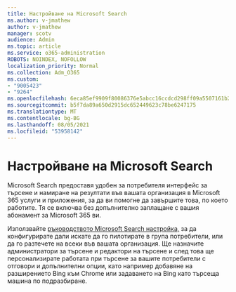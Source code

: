 ```yaml
---
title: Настройване на Microsoft Search
ms.author: v-jmathew
author: v-jmathew
manager: scotv
audience: Admin
ms.topic: article
ms.service: o365-administration
ROBOTS: NOINDEX, NOFOLLOW
localization_priority: Normal
ms.collection: Adm_O365
ms.custom:
- "9005423"
- "9264"
ms.openlocfilehash: 6eca85ef9909f80086376e5abcc16ccdcd298ff09a5507161b222447d9f690c0
ms.sourcegitcommit: b5f7da89a650d2915dc652449623c78be6247175
ms.translationtype: MT
ms.contentlocale: bg-BG
ms.lasthandoff: 08/05/2021
ms.locfileid: "53958142"
---
```

# <a name="set-up-microsoft-search"></a>Настройване на Microsoft Search

Microsoft Search предоставя удобен за потребителя интерфейс за търсене и намиране на резултати във вашата организация в Microsoft 365 услуги и приложения, за да ви помогне да завършите това, по което работите. Тя се включва без допълнително заплащане с вашия абонамент за Microsoft 365 ви.

Използвайте [ръководството Microsoft Search настройка,](https://go.microsoft.com/fwlink/?linkid=2156919) за да конфигурирате дали искате да го пилотирате в група потребители, или да го разтечете на всеки във вашата организация. Ще назначите администратори за търсене и редактори на търсене и след това ще персонализирате работата при търсене за вашите потребители с отговори и допълнителни опции, като например добавяне на разширението Bing към Chrome или задаването на Bing като търсеща машина по подразбиране.
